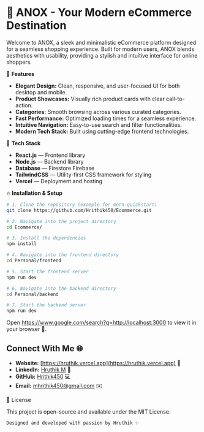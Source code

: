 # 🛒 ANOX - Your Modern eCommerce Destination

Welcome to ANOX, a sleek and minimalistic eCommerce platform designed for a seamless shopping experience. Built for modern users, ANOX blends aesthetics with usability, providing a stylish and intuitive interface for online shoppers.

🌟 **Features**

- **Elegant Design:** Clean, responsive, and user-focused UI for both desktop and mobile.
- **Product Showcases:** Visually rich product cards with clear call-to-action.
- **Categories:** Smooth browsing across various curated categories.
- **Fast Performance:** Optimized loading times for a seamless experience.
- **Intuitive Navigation:** Easy-to-use search and filter functionalities.
- **Modern Tech Stack:** Built using cutting-edge frontend technologies.

🚀 **Tech Stack**

- **React.js** — Frontend library
- **Node.js** — Backend library
- **Database** — Firestore Firebase
- **TailwindCSS** — Utility-first CSS framework for styling
- **Vercel** — Deployment and hosting

🔥 **Installation & Setup**

```bash
# 1. Clone the repository (example for mern-quickstart)
git clone https://github.com/Hrithik450/Ecommerce.git

# 2. Navigate into the project directory
cd Ecommerce/

# 3. Install the dependencies
npm install

# 4. Navigate into the frontend directory
cd Personal/frontend

# 5. Start the frontend server
npm run dev

# 6. Navigate into the backend directory
cd Personal/backend

# 7. Start the backend server
npm run dev
```

Open https://www.google.com/search?q=http://localhost:3000 to view it in your browser 🚀.

## Connect With Me 🌐

- **Website:** [https://hruthik.vercel.app](https://hruthik.vercel.app) 🔗
- **LinkedIn:** [Hruthik M](https://www.linkedin.com/in/hruthik-m-3595a0329?utm_source=share&utm_campaign=share_via&utm_content=profile&utm_medium=android_app_app) 💼
- **GitHub:** [Hrithik450](https://github.com/Hrithik450) 💻
- **Email:** [mhrithik450@gmail.com](https://mail.google.com/mail/?view=cm&to=mhrithik450@gmail.com) ✉️

📄 License

This project is open-source and available under the MIT License.

```
Designed and developed with passion by Hruthik ✨
```

